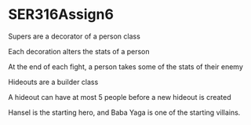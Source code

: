 # SER316Assign6

Supers are a decorator of a person class

Each decoration alters the stats of a person

At the end of each fight, a person takes some of the stats of their enemy

Hideouts are a builder class

A hideout can have at most 5 people before a new hideout is created

Hansel is the starting hero, and Baba Yaga is one of the starting villains.
